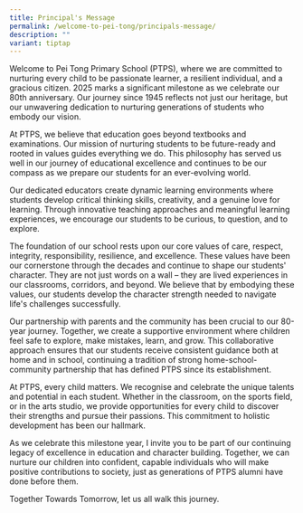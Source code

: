 ```yaml
---
title: Principal's Message
permalink: /welcome-to-pei-tong/principals-message/
description: ""
variant: tiptap
---
```

<p>Welcome to Pei Tong Primary School (PTPS), where we are committed to nurturing
every child to be passionate learner, a resilient individual, and a gracious
citizen. 2025 marks a significant milestone as we celebrate our 80th anniversary.
Our journey since 1945 reflects not just our heritage, but our unwavering
dedication to nurturing generations of students who embody our vision.</p>
<p>At PTPS, we believe that education goes beyond textbooks and examinations.
Our mission of nurturing students to be future-ready and rooted in values
guides everything we do. This philosophy has served us well in our journey
of educational excellence and continues to be our compass as we prepare
our students for an ever-evolving world.</p>
<p>Our dedicated educators create dynamic learning environments where students
develop critical thinking skills, creativity, and a genuine love for learning.
Through innovative teaching approaches and meaningful learning experiences,
we encourage our students to be curious, to question, and to explore.</p>
<p>The foundation of our school rests upon our core values of care, respect,
integrity, responsibility, resilience, and excellence. These values have
been our cornerstone through the decades and continue to shape our students'
character. They are not just words on a wall – they are lived experiences
in our classrooms, corridors, and beyond. We believe that by embodying
these values, our students develop the character strength needed to navigate
life's challenges successfully.</p>
<p>Our partnership with parents and the community has been crucial to our
80-year journey. Together, we create a supportive environment where children
feel safe to explore, make mistakes, learn, and grow. This collaborative
approach ensures that our students receive consistent guidance both at
home and in school, continuing a tradition of strong home-school-community
partnership that has defined PTPS since its establishment.</p>
<p>At PTPS, every child matters. We recognise and celebrate the unique talents
and potential in each student. Whether in the classroom, on the sports
field, or in the arts studio, we provide opportunities for every child
to discover their strengths and pursue their passions. This commitment
to holistic development has been our hallmark.</p>
<p>As we celebrate this milestone year, I invite you to be part of our continuing
legacy of excellence in education and character building. Together, we
can nurture our children into confident, capable individuals who will make
positive contributions to society, just as generations of PTPS alumni have
done before them.</p>
<p>Together Towards Tomorrow, let us all walk this journey.</p>